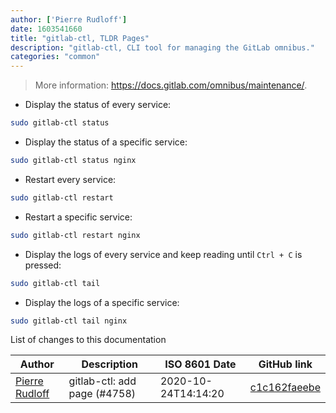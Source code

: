 ```yaml
---
author: ['Pierre Rudloff']
date: 1603541660
title: "gitlab-ctl, TLDR Pages"
description: "gitlab-ctl, CLI tool for managing the GitLab omnibus."
categories: "common"
---
```

> More information: <https://docs.gitlab.com/omnibus/maintenance/>.

- Display the status of every service:

```bash
sudo gitlab-ctl status
```

- Display the status of a specific service:

```bash
sudo gitlab-ctl status nginx
```

- Restart every service:

```bash
sudo gitlab-ctl restart
```

- Restart a specific service:

```bash
sudo gitlab-ctl restart nginx
```

- Display the logs of every service and keep reading until `Ctrl + C` is pressed:

```bash
sudo gitlab-ctl tail
```

- Display the logs of a specific service:

```bash
sudo gitlab-ctl tail nginx
```
List of changes to this documentation


Author | Description | ISO 8601 Date | GitHub link
------|-----|-----|-----
[Pierre Rudloff](mailto:50333926+prudloff-insite@users.noreply.github.com) | gitlab-ctl: add page (#4758) | 2020-10-24T14:14:20 | [c1c162faeebe](https://github.com/tldr-pages/tldr/commit/c1c162faeebe98c3f0d228c65c2c8ee3432cfce5)

